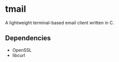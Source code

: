 # tmail
A lightweight terminal-based email client written in C.

## Dependencies
* OpenSSL
* libcurl
